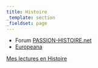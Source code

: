 ```yaml
---
title: Histoire
_template: section
_fieldset: page
---
```


- Forum [PASSION-HISTOIRE.net](http://www.passion-histoire.net/)
- [Europeana](http://www.europeana.eu/portal/fr)

[Mes lectures en Histoire](/lire/mes-lectures-histoire)

<br>
